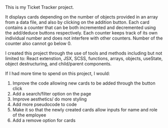 This is my Ticket Tracker project. 

It displays cards depending on the number of objects provided in an array from a data file, and also by clicking on the addition button.
Each card contains a counter that can be both incremented and decremented using the add/deduce buttons respectively. Each counter keeps track of its own individual number and does not interfere with other counters. Number of the counter also cannot go below 0.

I created this project through the use of tools and methods including but not limited to: React extenstion, JSX, SCSS, functions, arrays, objects, useState, object destructuring, and child/parent components.

If I had more time to spend on this project, I would:
1. Improve the code allowing new cards to be added through the button click
2. Add a search/filter option on the page
3. Improve aesthetics/ do more styling
4. Add more pseudocode to code
4. Make it so that the newly created cards allow inputs for name and role of the employee
5. Add a remove option for cards
